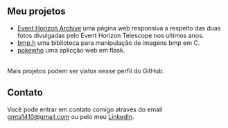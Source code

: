 <!--
# Olá!

Eu sou o Gabriel Accetta, estudante do segundo período de Sistemas de Informação na <a href="https://www.unilasalle.edu.br/rj">UniLaSalle-RJ</a>.
-->

## Meu projetos

* [Event Horizon Archive](https://gabscrobson.github.io/eventHorizonArchive) uma página web responsiva a respeito das duas fotos divulgadas pelo Event Horizon Telescope nos ultimos anos.
* [bmp.h](https://github.com/gabscrobson/bmp.h) uma biblioteca para manipulação de imagens bmp em C.
* [pokewho](https://github.com/gabscrobson/pokewho) uma aplicção web em flask.

<br>Mais projetos podem ser vistos nesse perfil do GitHub.

## Contato

Você pode entrar em contato comigo através do email <gmta1410@gmail.com> ou pelo meu [LinkedIn](https://www.linkedin.com/in/gabriel-accetta-288959192/).
